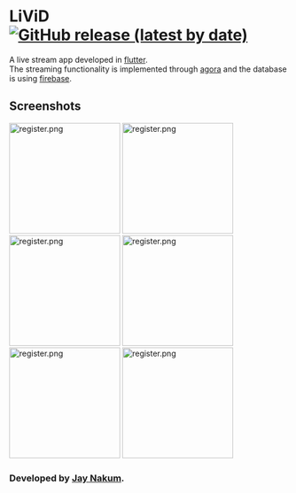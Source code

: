# LiViD [![GitHub release (latest by date)](https://img.shields.io/github/v/release/JayNakum/LiViD?label=Download&style=for-the-badge)](https://github.com/JayNakum/LiViD/releases)

A live stream app developed in [flutter](https://flutter.dev/).  
The streaming functionality is implemented through [agora](https://www.agora.io/) and the database is using [firebase](https://firebase.google.com/).

## Screenshots

<img src="https://user-images.githubusercontent.com/45930809/147639379-d104e07c-ce48-4149-9f3f-2c9e7661526a.png" alt="register.png" width="200"/>
<!-- ![register](https://user-images.githubusercontent.com/45930809/147639379-d104e07c-ce48-4149-9f3f-2c9e7661526a.png) -->
<img src="https://user-images.githubusercontent.com/45930809/147639431-d6cf28e1-1e87-4b40-b115-3903e87bf3d2.png" alt="register.png" width="200"/>  
<!-- ![login](https://user-images.githubusercontent.com/45930809/147639431-d6cf28e1-1e87-4b40-b115-3903e87bf3d2.png)   -->

<img src="https://user-images.githubusercontent.com/45930809/147639498-cc848713-bebd-4d86-b9c3-1a6717b1299b.png" alt="register.png" width="200"/>
<!-- ![goLive](https://user-images.githubusercontent.com/45930809/147639498-cc848713-bebd-4d86-b9c3-1a6717b1299b.png) -->
<img src="https://user-images.githubusercontent.com/45930809/147639579-f8af57ae-a5c9-41c1-87ee-8e1abe1b9c54.png" alt="register.png" width="200"/>  
<!-- ![watchLive](https://user-images.githubusercontent.com/45930809/147639579-f8af57ae-a5c9-41c1-87ee-8e1abe1b9c54.png)   -->

<img src="https://user-images.githubusercontent.com/45930809/147639670-981ea55c-707c-4f07-a367-fd398697ea3c.png" alt="register.png" width="200"/>
<!-- ![chat](https://user-images.githubusercontent.com/45930809/147639670-981ea55c-707c-4f07-a367-fd398697ea3c.png)  -->
<img src="https://user-images.githubusercontent.com/45930809/147639709-35feb366-ead4-4160-9fad-f0e2d7b6a2ce.png" alt="register.png" width="200"/>  
<!-- ![live](https://user-images.githubusercontent.com/45930809/147639709-35feb366-ead4-4160-9fad-f0e2d7b6a2ce.png)   -->

### Developed by [Jay Nakum](https://jaynakum.github.io/).
